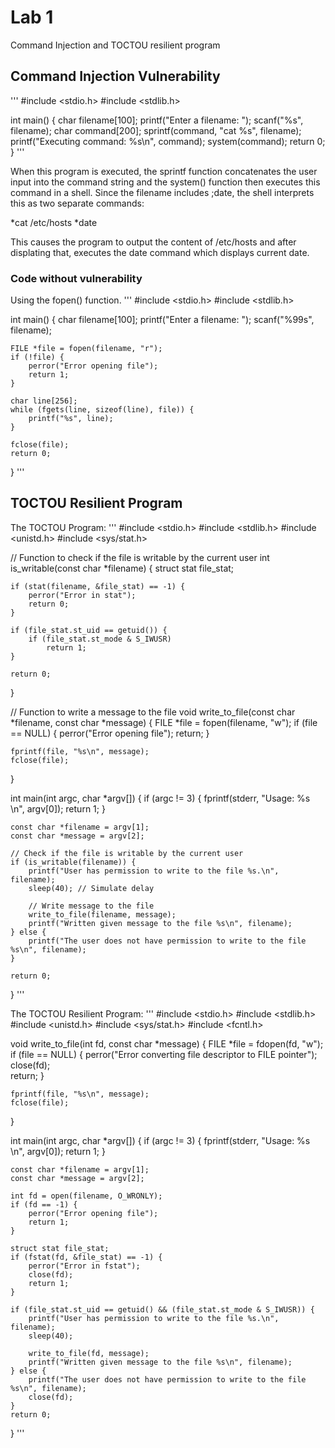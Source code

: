 # Lab 1 
Command Injection and TOCTOU resilient program

## Command Injection Vulnerability
'''
#include <stdio.h>
#include <stdlib.h>

int main() {
    char filename[100];
    printf("Enter a filename: ");
    scanf("%s", filename);
    char command[200];
    sprintf(command, "cat %s", filename);
    printf("Executing command: %s\n", command);
    system(command);
    return 0;
}
'''

When this program is executed, the sprintf function concatenates the user input into the command string and the system() function then executes this command in a shell. Since the filename includes ;date, the shell interprets this as two separate commands:

*cat /etc/hosts
*date

This causes the program to output the content of /etc/hosts and after displating that, executes the date command which displays current date.

### Code without vulnerability
Using the fopen() function.
'''
#include <stdio.h>
#include <stdlib.h>

int main() {
    char filename[100];
    printf("Enter a filename: ");
    scanf("%99s", filename);

    FILE *file = fopen(filename, "r");
    if (!file) {
        perror("Error opening file");
        return 1;
    }

    char line[256];
    while (fgets(line, sizeof(line), file)) {
        printf("%s", line);
    }

    fclose(file);
    return 0;
}
'''

## TOCTOU Resilient Program
The TOCTOU Program:
'''
#include <stdio.h>
#include <stdlib.h>
#include <unistd.h>
#include <sys/stat.h>

// Function to check if the file is writable by the current user
int is_writable(const char *filename) {
    struct stat file_stat;

    if (stat(filename, &file_stat) == -1) {
        perror("Error in stat");
        return 0;
    }

    if (file_stat.st_uid == getuid()) {
        if (file_stat.st_mode & S_IWUSR)
            return 1;
    }

    return 0;
}

// Function to write a message to the file
void write_to_file(const char *filename, const char *message) {
    FILE *file = fopen(filename, "w");
    if (file == NULL) {
        perror("Error opening file");
        return;
    }

    fprintf(file, "%s\n", message);
    fclose(file);
}

int main(int argc, char *argv[]) {
    if (argc != 3) {
        fprintf(stderr, "Usage: %s <filename> <message>\n", argv[0]);
        return 1;
    }

    const char *filename = argv[1];
    const char *message = argv[2];

    // Check if the file is writable by the current user
    if (is_writable(filename)) {
        printf("User has permission to write to the file %s.\n", filename);
        sleep(40); // Simulate delay

        // Write message to the file
        write_to_file(filename, message);
        printf("Written given message to the file %s\n", filename);
    } else {
        printf("The user does not have permission to write to the file %s\n", filename);
    }

    return 0;
}
'''

The TOCTOU Resilient Program:
'''
#include <stdio.h>
#include <stdlib.h>
#include <unistd.h>
#include <sys/stat.h>
#include <fcntl.h>

void write_to_file(int fd, const char *message) {
    FILE *file = fdopen(fd, "w");
    if (file == NULL) {
        perror("Error converting file descriptor to FILE pointer");
        close(fd);  
        return;
    }

    fprintf(file, "%s\n", message);
    fclose(file);
}

int main(int argc, char *argv[]) {
    if (argc != 3) {
        fprintf(stderr, "Usage: %s <filename> <message>\n", argv[0]);
        return 1;
    }

    const char *filename = argv[1];
    const char *message = argv[2];

    int fd = open(filename, O_WRONLY);
    if (fd == -1) {
        perror("Error opening file");
        return 1;
    }

    struct stat file_stat;
    if (fstat(fd, &file_stat) == -1) {
        perror("Error in fstat");
        close(fd);
        return 1;
    }

    if (file_stat.st_uid == getuid() && (file_stat.st_mode & S_IWUSR)) {
        printf("User has permission to write to the file %s.\n", filename);
        sleep(40); 

        write_to_file(fd, message);
        printf("Written given message to the file %s\n", filename);
    } else {
        printf("The user does not have permission to write to the file %s\n", filename);
        close(fd);
    }
    return 0;
}
'''